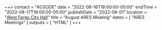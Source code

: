+++
contact = "KC0ODE"
date = "2022-08-16T18:00:00-05:00"
endTime = "2022-08-17T19:00:00-05:00"
publishDate = "2022-06-01"
location = "[West Fargo City Hall](/places/west-fargo-city-hall/)"
title = "August ARES Meeting"
dates = [ "ARES Meetings" ]
outputs = [ "HTML" ]
+++
